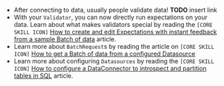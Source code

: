 - After connecting to data, usually people validate data! **TODO** insert link
- With your `Validator`, you can now directly run expectations on your data. Learn about what makes validators special by reading the `[CORE SKILL ICON]` [How to create and edit Expectations with instant feedback from a sample Batch of data](/docs/reference/understanding_validators) article.
- Learn more about `BatchRequest`s by reading the article on `[CORE SKILL ICON]` [How to get a Batch of data from a configured Datasource](/docs/reference/understanding_batch_requests)
- Learn more about configuring `Datasources` by reading the `[CORE SKILL ICON]` [How to configure a DataConnector to introspect and partition tables in SQL](/docs/reference/more_about_configuring_datasources) article.

